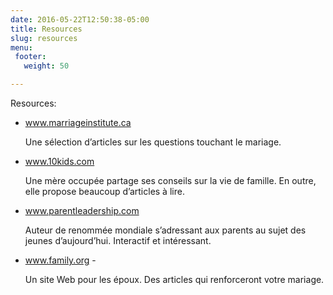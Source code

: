 ```yaml
---
date: 2016-05-22T12:50:38-05:00
title: Resources
slug: resources
menu:
 footer:
   weight: 50

---
```


Resources:


* www.marriageinstitute.ca

  Une sélection d’articles sur les questions touchant le mariage.

* www.10kids.com

  Une mère occupée partage ses conseils sur la vie de famille. En outre, elle propose beaucoup d’articles à lire.

* www.parentleadership.com

  Auteur de renommée mondiale s’adressant aux parents au sujet des jeunes d’aujourd’hui. Interactif et intéressant.

* www.family.org -

  Un site Web pour les époux. Des articles qui renforceront votre mariage.
